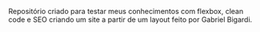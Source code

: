 Repositório criado para testar meus conhecimentos com flexbox, clean code e SEO criando um site a partir de um layout feito por Gabriel Bigardi.
